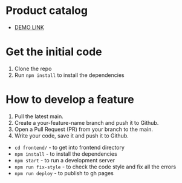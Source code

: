 # Product catalog
- [DEMO LINK](https://fe-jul22-team6.github.io/)

# Get the initial code
1. Clone the repo
1. Run `npm install` to install the dependencies

# How to develop a feature
1. Pull the latest main.
1. Create a your-feature-name branch and push it to Github.
1. Open a Pull Request (PR) from your branch to the main.
1. Write your code, save it and push it to Github.
- `cd frontend/` - to get into frontend directory
- `npm install` - to install the dependencies
- `npm start` - to run a development server
- `npm run fix-style` - to check the code style and fix all the errors
- `npm run deploy` - to publish to gh pages
